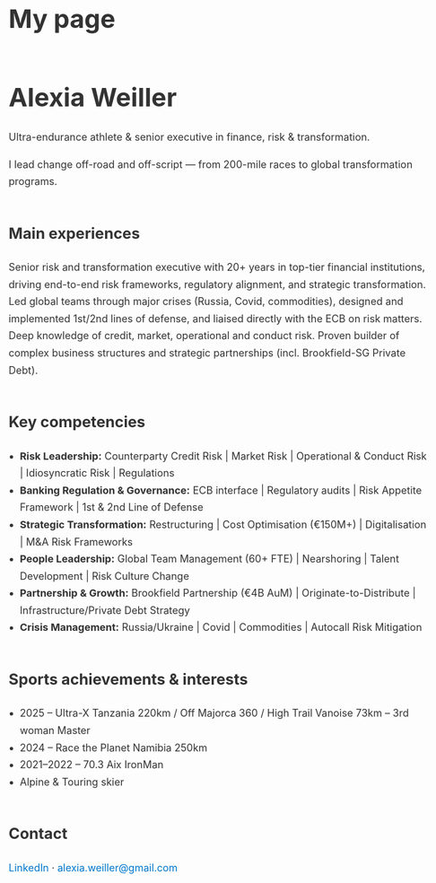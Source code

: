 # My page

<!DOCTYPE html>
<html lang="en">
<head>
  <meta charset="UTF-8">
  <title>Alexia Weiller</title>
  <meta name="viewport" content="width=device-width, initial-scale=1">
  <style>
    body {
      max-width: 750px;
      margin: 40px auto;
      font-family: -apple-system, BlinkMacSystemFont, "Segoe UI", Roboto, sans-serif;
      line-height: 1.7;
      font-size: 18px;
      color: #333;
      padding: 0 20px;
    }
    h1 {
      font-size: 2.5em;
      margin-bottom: 0;
    }
    h2 {
      margin-top: 2em;
    }
    a {
      color: #0077cc;
      text-decoration: none;
    }
    a:hover {
      text-decoration: underline;
    }
    ul {
      padding-left: 20px;
    }
  </style>
</head>
<body>
  <h1>Alexia Weiller</h1>
  <p>Ultra-endurance athlete & senior executive in finance, risk & transformation.</p>
  <p>I lead change off-road and off-script — from 200-mile races to global transformation programs.</p>

  <h2>Main experiences</h2>
  <p>
    Senior risk and transformation executive with 20+ years in top-tier financial institutions, driving end-to-end risk frameworks, regulatory alignment, and strategic transformation. Led global teams through major crises (Russia, Covid, commodities), designed and implemented 1st/2nd lines of defense, and liaised directly with the ECB on risk matters. Deep knowledge of credit, market, operational and conduct risk. Proven builder of complex business structures and strategic partnerships (incl. Brookfield-SG Private Debt).
  </p>

  <h2>Key competencies</h2>
  <ul>
    <li><strong>Risk Leadership:</strong> Counterparty Credit Risk | Market Risk | Operational & Conduct Risk | Idiosyncratic Risk | Regulations</li>
    <li><strong>Banking Regulation & Governance:</strong> ECB interface | Regulatory audits | Risk Appetite Framework | 1st & 2nd Line of Defense</li>
    <li><strong>Strategic Transformation:</strong> Restructuring | Cost Optimisation (€150M+) | Digitalisation | M&A Risk Frameworks</li>
    <li><strong>People Leadership:</strong> Global Team Management (60+ FTE) | Nearshoring | Talent Development | Risk Culture Change</li>
    <li><strong>Partnership & Growth:</strong> Brookfield Partnership (€4B AuM) | Originate-to-Distribute | Infrastructure/Private Debt Strategy</li>
    <li><strong>Crisis Management:</strong> Russia/Ukraine | Covid | Commodities | Autocall Risk Mitigation</li>
  </ul>

  <h2>Sports achievements & interests</h2>
  <ul>
    <li>2025 – Ultra-X Tanzania 220km / Off Majorca 360 / High Trail Vanoise 73km – 3rd woman Master</li> 
    <li>2024 – Race the Planet Namibia 250km</li>
    <li>2021–2022 – 70.3 Aix IronMan</li>
    <li>Alpine & Touring skier</li>
  </ul>

  <h2>Contact</h2>
  <p>
    <a href="https://www.linkedin.com/in/alexiaweiller" target="_blank">LinkedIn</a> ·
    <a href="mailto:alexia.weiller@gmail.com">alexia.weiller@gmail.com</a>
  </p>
</body>
</html>


